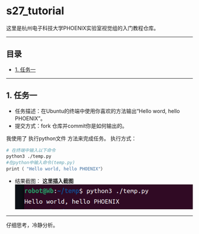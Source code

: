# s27_tutorial
这里是杭州电子科技大学PHOENIX实验室视觉组的入门教程仓库。

---
## 目录
- [1. 任务一](#任务一)

---
## 1. 任务一
- 任务描述：在Ubuntu的终端中使用你喜欢的方法输出“Hello word, hello PHOENIX”。
- 提交方式：fork 仓库并commit你是如何输出的。

我使用了 执行python文件 方法来完成任务。
执行方式：
```bash
# 在终端中输入以下命令
python3 ./temp.py
#在python中输入命令(temp.py)
print（ "Hello world, hello PHOENIX"）
```
- 结果截图：
**这里插入截图**
![在终端运行的图像](./image.png)
---
仔细思考，冷静分析。